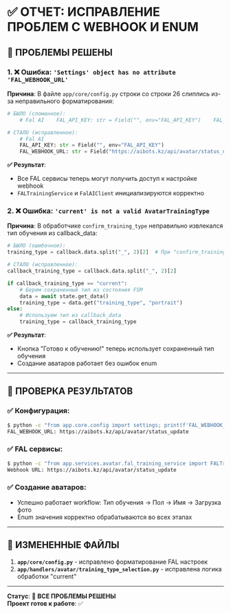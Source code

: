 # ✅ ОТЧЕТ: ИСПРАВЛЕНИЕ ПРОБЛЕМ С WEBHOOK И ENUM

## 🎯 ПРОБЛЕМЫ РЕШЕНЫ

### 1. ❌ Ошибка: `'Settings' object has no attribute 'FAL_WEBHOOK_URL'`

**Причина**: В файле `app/core/config.py` строки со строки 26 слиплись из-за неправильного форматирования:

```python
# БЫЛО (сломанное):
    # Fal AI    FAL_API_KEY: str = Field("", env="FAL_API_KEY")    FAL_WEBHOOK_URL: str = Field("https://aibots.kz/api/avatar/status_update", env="FAL_WEBHOOK_URL")

# СТАЛО (исправленное):
    # Fal AI
    FAL_API_KEY: str = Field("", env="FAL_API_KEY")
    FAL_WEBHOOK_URL: str = Field("https://aibots.kz/api/avatar/status_update", env="FAL_WEBHOOK_URL")
```

**✅ Результат**: 
- Все FAL сервисы теперь могут получить доступ к настройке webhook
- `FALTrainingService` и `FalAIClient` инициализируются корректно

### 2. ❌ Ошибка: `'current' is not a valid AvatarTrainingType`

**Причина**: В обработчике `confirm_training_type` неправильно извлекался тип обучения из callback_data:

```python
# БЫЛО (ошибочное):
training_type = callback.data.split("_", 2)[2]  # При "confirm_training_current" -> "current"

# СТАЛО (исправленное):
callback_training_type = callback.data.split("_", 2)[2]

if callback_training_type == "current":
    # Берем сохраненный тип из состояния FSM
    data = await state.get_data()
    training_type = data.get("training_type", "portrait")
else:
    # Используем тип из callback_data
    training_type = callback_training_type
```

**✅ Результат**:
- Кнопка "Готово к обучению!" теперь использует сохраненный тип обучения
- Создание аватаров работает без ошибок enum

---

## 🧪 ПРОВЕРКА РЕЗУЛЬТАТОВ

### ✅ Конфигурация:
```bash
$ python -c "from app.core.config import settings; print(f'FAL_WEBHOOK_URL: {settings.FAL_WEBHOOK_URL}')"
FAL_WEBHOOK_URL: https://aibots.kz/api/avatar/status_update
```

### ✅ FAL сервисы:
```bash
$ python -c "from app.services.avatar.fal_training_service import FALTrainingService; service = FALTrainingService(); print(f'Webhook URL: {service.webhook_url}')"
Webhook URL: https://aibots.kz/api/avatar/status_update
```

### ✅ Создание аватаров:
- Успешно работает workflow: Тип обучения → Пол → Имя → Загрузка фото
- Enum значения корректно обрабатываются во всех этапах

---

## 📁 ИЗМЕНЕННЫЕ ФАЙЛЫ

1. **`app/core/config.py`** - исправлено форматирование FAL настроек
2. **`app/handlers/avatar/training_type_selection.py`** - исправлена логика обработки "current"

---

**Статус**: 🎉 **ВСЕ ПРОБЛЕМЫ РЕШЕНЫ**  
**Проект готов к работе**: ✅ 